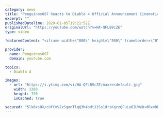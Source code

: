 ```yaml
---
category: news
title: "Penguinos007 Reacts to Diablo 4 Official Announcement Cinematic Trailer (Blizzcon 2019)"
excerpt: ""
publishedDateTime: 2020-01-05T19:21:52Z
originalUrl: "https://youtube.com/watch?v=HA-QFLB9cZE"
type: video

featuredContent: "<iframe width=\"800\" height=\"500\" frameborder=\"0\" src=\"https://www.youtube.com/embed/HA-QFLB9cZE\" allow=\"accelerometer; autoplay; encrypted-media; gyroscope; picture-in-picture\" allowfullscreen></iframe>"

provider:
  name: Penguinos007
  domain: youtube.com

topics:
  - Diablo 4

images:
  - url: "https://i.ytimg.com/vi/HA-QFLB9cZE/maxresdefault.jpg"
    width: 1280
    height: 720
    isCached: true

secured: "5lk8xsOX/cHfCmV2xSgonTlqQ3h4pdt11So1drsKgrzQFuLu6IUWeD+dRxmDBElr1SIKzoWGChlTUkmUNnAezsR7/+7VVAwIBaluukyPCowIrwe6+W8Lm02mQQDVxgZdOKVDaXXcGO86HGFh8o93e9lzZ+bwuQ9sCh8cuoBy8lLP1ggS8P/sGlGAdiNfDC/Mfuta5pDhQvEuy9RdNtWnrPcXHsQ8F6NzpORR0gFIKxtYyfII5ZWdC1Hx0zHEWMaD/Mr2M+iu1xrFUVJFc9sU/Q22LbeMLPT7lrBFO0DMDAfC84TKB/CoxfPYCLazg0hSAPpCR8E34I+0+0zsVt5E9THImvs5hoKx5QlNrMr2xJfDcId0OOSAw2oEk8NegjDWyz09+vGooMwfec05pg7Qx9a0vcY2S9MJULhCBKzpugvOp5sdCV1atGNMMSjuhaIU;bn85ieV9MnwmLNs01epDlA=="
---
```


